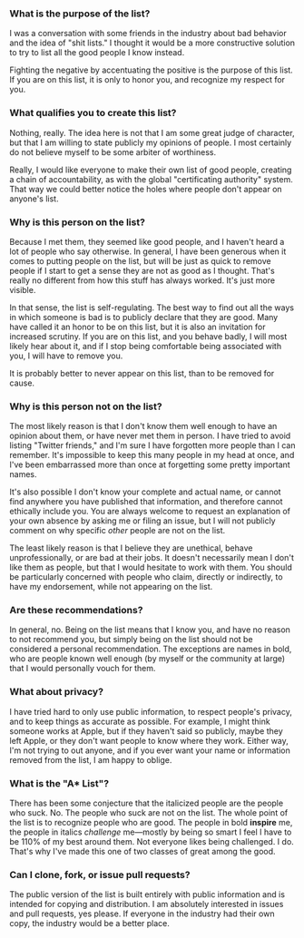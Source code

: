 ### What is the purpose of the list?

I was a conversation with some friends in the industry about bad behavior and the idea of "shit lists." I thought it would be a more constructive solution to try to list all the good people I know instead.

Fighting the negative by accentuating the positive is the purpose of this list. If you are on this list, it is only to honor you, and recognize my respect for you.


### What qualifies you to create this list?

Nothing, really. The idea here is not that I am some great judge of character, but that I am willing to state publicly my opinions of people. I most certainly do not believe myself to be some arbiter of worthiness.

Really, I would like everyone to make their own list of good people, creating a chain of accountability, as with the global "certificating authority" system. That way we could better notice the holes where people don't appear on anyone's list.


### Why is this person on the list?

Because I met them, they seemed like good people, and I haven't heard a lot of people who say otherwise. In general, I have been generous when it comes to putting people on the list, but will be just as quick to remove people if I start to get a sense they are not as good as I thought. That's really no different from how this stuff has always worked. It's just more visible.

In that sense, the list is self-regulating. The best way to find out all the ways in which someone is bad is to publicly declare that they are good. Many have called it an honor to be on this list, but it is also an invitation for increased scrutiny. If you are on this list, and you behave badly, I will most likely hear about it, and if I stop being comfortable being associated with you, I will have to remove you.

It is probably better to never appear on this list, than to be removed for cause.


### Why is this person not on the list?

The most likely reason is that I don't know them well enough to have an opinion about them, or have never met them in person. I have tried to avoid listing "Twitter friends," and I'm sure I have forgotten more people than I can remember. It's impossible to keep this many people in my head at once, and I've been embarrassed more than once at forgetting some pretty important names.

It's also possible I don't know your complete and actual name, or cannot find anywhere you have published that information, and therefore cannot ethically include you. You are always welcome to request an explanation of your own absence by asking me or filing an issue, but I will not publicly comment on why specific _other_ people are not on the list.

The least likely reason is that I believe they are unethical, behave unprofessionally, or are bad at their jobs. It doesn't necessarily mean I don't like them as people, but that I would hesitate to work with them. You should be particularly concerned with people who claim, directly or indirectly, to have my endorsement, while not appearing on the list.


### Are these recommendations?

In general, no. Being on the list means that I know you, and have no reason to not recommend you, but simply being on the list should not be considered a personal recommendation. The exceptions are names in bold, who are people known well enough (by myself or the community at large) that I would personally vouch for them.


### What about privacy?

I have tried hard to only use public information, to respect people's privacy, and to keep things as accurate as possible. For example, I might think someone works at Apple, but if they haven't said so publicly, maybe they left Apple, or they don't want people to know where they work. Either way, I'm not trying to out anyone, and if you ever want your name or information removed from the list, I am happy to oblige.


### What is the "A* List"?

There has been some conjecture that the italicized people are the people who suck. No. The people who suck are not on the list. The whole point of the list is to recognize people who are good. The people in bold __inspire__ me, the people in italics _challenge_ me—mostly by being so smart I feel I have to be 110% of my best around them. Not everyone likes being challenged. I do. That's why I've made this one of two classes of great among the good.


### Can I clone, fork, or issue pull requests?

The public version of the list is built entirely with public information and is intended for copying and distribution. I am absolutely interested in issues and pull requests, yes please. If everyone in the industry had their own copy, the industry would be a better place.
